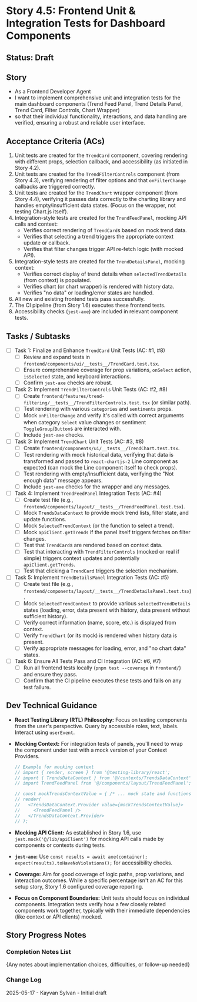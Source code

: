 # Story 4.5: Frontend Unit & Integration Tests for Dashboard Components

## Status: Draft

## Story

- As a Frontend Developer Agent
- I want to implement comprehensive unit and integration tests for the main dashboard components (Trend Feed Panel, Trend Details Panel, Trend Card, Filter Controls, Chart Wrapper)
- so that their individual functionality, interactions, and data handling are verified, ensuring a robust and reliable user interface.

## Acceptance Criteria (ACs)

1. Unit tests are created for the `TrendCard` component, covering rendering with different props, selection callback, and accessibility (as initiated in Story 4.2).
2. Unit tests are created for the `TrendFilterControls` component (from Story 4.3), verifying rendering of filter options and that `onFilterChange` callbacks are triggered correctly.
3. Unit tests are created for the `TrendChart` wrapper component (from Story 4.4), verifying it passes data correctly to the charting library and handles empty/insufficient data states. (Focus on the wrapper, not testing Chart.js itself).
4. Integration-style tests are created for the `TrendFeedPanel`, mocking API calls and context:
    - Verifies correct rendering of `TrendCard`s based on mock trend data.
    - Verifies that selecting a trend triggers the appropriate context update or callback.
    - Verifies that filter changes trigger API re-fetch logic (with mocked API).
5. Integration-style tests are created for the `TrendDetailsPanel`, mocking context:
    - Verifies correct display of trend details when `selectedTrendDetails` (from context) is populated.
    - Verifies chart (or chart wrapper) is rendered with history data.
    - Verifies "no data" or loading/error states are handled.
6. All new and existing frontend tests pass successfully.
7. The CI pipeline (from Story 1.6) executes these frontend tests.
8. Accessibility checks (`jest-axe`) are included in relevant component tests.

## Tasks / Subtasks

- [ ] Task 1: Finalize and Enhance `TrendCard` Unit Tests (AC: #1, #8)
  - [ ] Review and expand tests in `frontend/components/ui/__tests__/TrendCard.test.tsx`.
  - [ ] Ensure comprehensive coverage for prop variations, `onSelect` action, `isSelected` state, and keyboard interactions.
  - [ ] Confirm `jest-axe` checks are robust.
- [ ] Task 2: Implement `TrendFilterControls` Unit Tests (AC: #2, #8)
  - [ ] Create `frontend/features/trend-filtering/__tests__/TrendFilterControls.test.tsx` (or similar path).
  - [ ] Test rendering with various `categories` and `sentiments` props.
  - [ ] Mock `onFilterChange` and verify it's called with correct arguments when category `Select` value changes or sentiment `ToggleGroup`/`Button`s are interacted with.
  - [ ] Include `jest-axe` checks.
- [ ] Task 3: Implement `TrendChart` Unit Tests (AC: #3, #8)
  - [ ] Create `frontend/components/ui/__tests__/TrendChart.test.tsx`.
  - [ ] Test rendering with mock historical data, verifying that data is transformed and passed to `react-chartjs-2` Line component as expected (can mock the Line component itself to check props).
  - [ ] Test rendering with empty/insufficient data, verifying the "Not enough data" message appears.
  - [ ] Include `jest-axe` checks for the wrapper and any messages.
- [ ] Task 4: Implement `TrendFeedPanel` Integration Tests (AC: #4)
  - [ ] Create test file (e.g., `frontend/components/layout/__tests__/TrendFeedPanel.test.tsx`).
  - [ ] Mock `TrendsDataContext` to provide mock trend lists, filter state, and update functions.
  - [ ] Mock `SelectedTrendContext` (or the function to select a trend).
  - [ ] Mock `apiClient.getTrends` if the panel itself triggers fetches on filter changes.
  - [ ] Test that `TrendCard`s are rendered based on context data.
  - [ ] Test that interacting with `TrendFilterControls` (mocked or real if simple) triggers context updates and potentially `apiClient.getTrends`.
  - [ ] Test that clicking a `TrendCard` triggers the selection mechanism.
- [ ] Task 5: Implement `TrendDetailsPanel` Integration Tests (AC: #5)
  - [ ] Create test file (e.g., `frontend/components/layout/__tests__/TrendDetailsPanel.test.tsx`).
  - [ ] Mock `SelectedTrendContext` to provide various `selectedTrendDetails` states (loading, error, data present with history, data present without sufficient history).
  - [ ] Verify correct information (name, score, etc.) is displayed from context.
  - [ ] Verify `TrendChart` (or its mock) is rendered when history data is present.
  - [ ] Verify appropriate messages for loading, error, and "no chart data" states.
- [ ] Task 6: Ensure All Tests Pass and CI Integration (AC: #6, #7)
  - [ ] Run all frontend tests locally (`pnpm test --coverage` in `frontend/`) and ensure they pass.
  - [ ] Confirm that the CI pipeline executes these tests and fails on any test failure.

## Dev Technical Guidance

- **React Testing Library (RTL) Philosophy:** Focus on testing components from the user's perspective. Query by accessible roles, text, labels. Interact using `userEvent`.
- **Mocking Context:** For integration tests of panels, you'll need to wrap the component under test with a mock version of your Context Providers.

    ```typescript
    // Example for mocking context
    // import { render, screen } from '@testing-library/react';
    // import { TrendsDataContext } from '@/contexts/TrendsDataContext'; // Adjust path
    // import TrendFeedPanel from '@/components/layout/TrendFeedPanel'; // Adjust path

    // const mockTrendsContextValue = { /* ... mock state and functions ... */ };
    // render(
    //   <TrendsDataContext.Provider value={mockTrendsContextValue}>
    //     <TrendFeedPanel />
    //   </TrendsDataContext.Provider>
    // );
    ```

- **Mocking API Client:** As established in Story 1.6, use `jest.mock('@/lib/apiClient')` for mocking API calls made by components or contexts during tests.

- **`jest-axe`:** Use `const results = await axe(container); expect(results).toHaveNoViolations();` for accessibility checks.
- **Coverage:** Aim for good coverage of logic paths, prop variations, and interaction outcomes. While a specific percentage isn't an AC for this setup story, Story 1.6 configured coverage reporting.
- **Focus on Component Boundaries:** Unit tests should focus on individual components. Integration tests verify how a few closely related components work together, typically with their immediate dependencies (like context or API clients) mocked.

## Story Progress Notes

### Completion Notes List

{Any notes about implementation choices, difficulties, or follow-up needed}

### Change Log

2025-05-17 - Kayvan Sylvan - Initial draft
